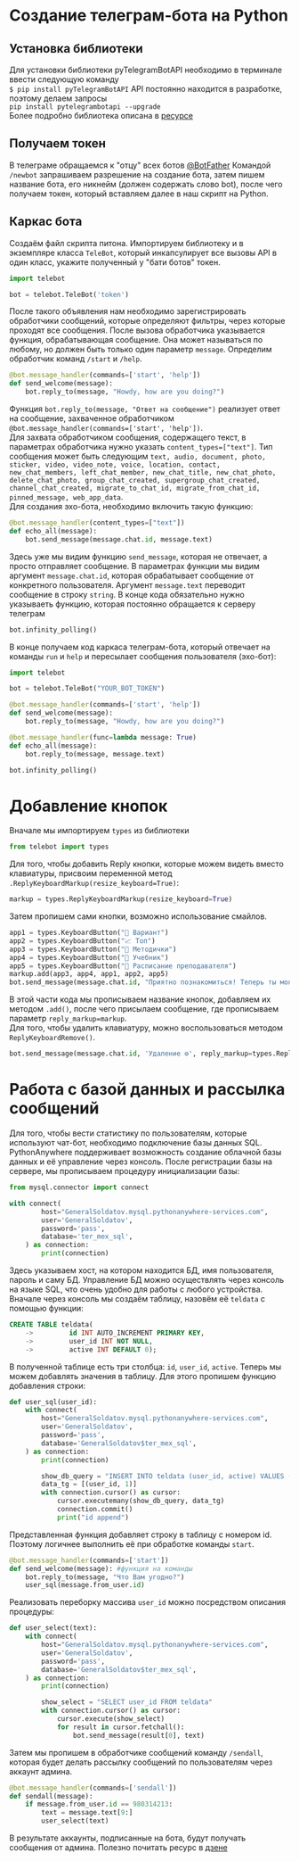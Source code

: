 # Создание телеграм-бота на Python
## Установка библиотеки
Для установки библиотеки pyTelegramBotAPI необходимо в терминале ввести следующую команду  
`$ pip install pyTelegramBotAPI`
API постоянно находится в разработке, поэтому делаем запросы  
`pip install pytelegrambotapi --upgrade`  
Более подробно библиотека описана в [ресурсе](https://github.com/eternnoir/pyTelegramBotAPI)
## Получаем токен
В телеграме обращаемся к "отцу" всех ботов [@BotFather](https://core.telegram.org/bots#botfather)
Командой `/newbot` запрашиваем разрешение на создание бота, затем пишем название бота, его никнейм (должен содержать слово bot), после чего получаем токен, который вставляем далее в наш скрипт на Python.  
## Каркас бота
Создаём файл скрипта питона. Импортируем библиотеку и в экземпляре класса `TeleBot`, который инкапсулирует все вызовы API в один класс, укажите полученный у "бати ботов" токен.
```python
import telebot

bot = telebot.TeleBot('token')
```
После такого объявления нам необходимо зарегистрировать обработчики сообщений, которые определяют фильтры, через которые проходят все сообщения. После вызова обработчика указывается функция, обрабатывающая сообщение. Она может называться по любому, но должен быть только один параметр `message`. Определим обработчик команд `/start` и `/help`.  
```python
@bot.message_handler(commands=['start', 'help'])
def send_welcome(message):
	bot.reply_to(message, "Howdy, how are you doing?")
```
Функция `bot.reply_to(message, "Ответ на сообщение")` реализует ответ на сообщение, захваченное обработчиком `@bot.message_handler(commands=['start', 'help'])`.  
Для захвата обработчиком сообщения, содержащего текст, в параметрах обработчика нужно указать `content_types=["text"]`. Тип сообщения может быть следующим `text, audio, document, photo, sticker, video, video_note, voice, location, contact, new_chat_members, left_chat_member, new_chat_title, new_chat_photo, delete_chat_photo, group_chat_created, supergroup_chat_created, channel_chat_created, migrate_to_chat_id, migrate_from_chat_id, pinned_message, web_app_data`.  
Для создания эхо-бота, необходимо включить такую функцию:
```python
@bot.message_handler(content_types=["text"])
def echo_all(message):
	bot.send_message(message.chat.id, message.text)
```
Здесь уже мы видим функцию `send_message`, которая не отвечает, а просто отправляет сообщение. В параметрах функции мы видим аргумент `message.chat.id`, которая обрабатывает сообщение от конкретного пользователя. Аргумент `message.text` переводит сообщение в строку `string`. 
В конце кода обязательно нужно указываеть функцию, которая постоянно обращается к серверу телеграм
```python
bot.infinity_polling()
```
В конце получаем код каркаса телеграм-бота, который отвечает на команды `run` и `help` и пересылает сообщения пользователя (эхо-бот): 
```python
import telebot

bot = telebot.TeleBot("YOUR_BOT_TOKEN")

@bot.message_handler(commands=['start', 'help'])
def send_welcome(message):
	bot.reply_to(message, "Howdy, how are you doing?")

@bot.message_handler(func=lambda message: True)
def echo_all(message):
	bot.reply_to(message, message.text)

bot.infinity_polling()
```
# Добавление кнопок
Вначале мы импортируем `types` из библиотеки
```python
from telebot import types
```
Для того, чтобы добавить Reply кнопки, которые можем видеть вместо клавиатуры, присвоим переменной метод `.ReplyKeyboardMarkup(resize_keyboard=True)`:
```python
markup = types.ReplyKeyboardMarkup(resize_keyboard=True)
```
Затем пропишем сами кнопки, возможно использование смайлов.
```python
app1 = types.KeyboardButton("🔑 Вариант")
app2 = types.KeyboardButton("📈 Топ")
app3 = types.KeyboardButton("📒 Методички")
app4 = types.KeyboardButton("📖 Учебник")
app5 = types.KeyboardButton("📆 Расписание преподавателя")
markup.add(app3, app4, app1, app2, app5)
bot.send_message(message.chat.id, "Приятно познакомиться! Теперь ты можешь пользоваться кнопками на телеграм-клавиатуре.", reply_markup=markup)
```
В этой части кода мы прописываем название кнопок, добавляем их методом `.add()`, после чего присылаем сообщение, где прописываем параметр `reply_markup=markup`.  
Для того, чтобы удалить клавиатуру, можно воспользоваться методом `ReplyKeyboardRemove()`.
```python
bot.send_message(message.chat.id, 'Удаление ⚙️', reply_markup=types.ReplyKeyboardRemove())
```

# Работа с базой данных и рассылка сообщений
Для того, чтобы вести статистику по пользователям, которые используют чат-бот, необходимо подключение базы данных SQL. PythonAnywhere поддерживает возможность создание облачной базы данных и её управление через консоль. После регистрации базы на сервере, мы прописываем процедуру инициализации базы:
```python
from mysql.connector import connect

with connect(
        host="GeneralSoldatov.mysql.pythonanywhere-services.com",
        user='GeneralSoldatov',
        password='pass',
        database='ter_mex_sql',
    ) as connection:
        print(connection)
```
Здесь указываем хост, на котором находится БД, имя пользователя, пароль и саму БД. Управление БД можно осуществлять через консоль на языке SQL, что очень удобно для работы с любого устройства.  
Вначале через консоль мы создаём таблицу, назовём её `teldata` с помощью функции:
```SQL
CREATE TABLE teldata(
    ->         id INT AUTO_INCREMENT PRIMARY KEY,
    ->         user_id INT NOT NULL,
    ->         active INT DEFAULT 0);
```
В полученной таблице есть три столбца: `id`, `user_id`, `active`. Теперь мы можем добавлять значения в таблицу. Для этого пропишем функцию добавления строки:
```python
def user_sql(user_id):
    with connect(
        host="GeneralSoldatov.mysql.pythonanywhere-services.com",
        user='GeneralSoldatov',
        password='pass',
        database='GeneralSoldatov$ter_mex_sql',
    ) as connection:
        print(connection)

        show_db_query = "INSERT INTO teldata (user_id, active) VALUES (%s, %s)"
        data_tg = [(user_id, 1)]
        with connection.cursor() as cursor:
            cursor.executemany(show_db_query, data_tg)
            connection.commit()
            print("id append")
```
Представленная функция добавляет строку в таблицу с номером id. Поэтому логичнее выполнить её при обработке команды `start`.
```python
@bot.message_handler(commands=['start'])
def send_welcome(message): #функция на команды
	bot.reply_to(message, "Что Вам угодно?")
	user_sql(message.from_user.id)
```
Реализовать переборку массива `user_id` можно посредством описания процедуры:
```python
def user_select(text):
    with connect(
        host="GeneralSoldatov.mysql.pythonanywhere-services.com",
        user='GeneralSoldatov',
        password='pass',
        database='GeneralSoldatov$ter_mex_sql',
    ) as connection:
        print(connection)

        show_select = "SELECT user_id FROM teldata"
        with connection.cursor() as cursor:
            cursor.execute(show_select)
            for result in cursor.fetchall():
                bot.send_message(result[0], text)
```
Затем мы пропишем в обработчике сообщений команду `/sendall`, которая будет делать рассылку сообщений по пользователям через аккаунт админа.
```python
@bot.message_handler(commands=['sendall'])
def sendall(message):
    if message.from_user.id == 980314213:
        text = message.text[9:]
        user_select(text)
```
В результате аккаунты, подписанные на бота, будут получать сообщения от админа. Полезно почитать ресурс в [дзене](https://dzen.ru/a/Yd7T967Tu0a8Kgq9)
